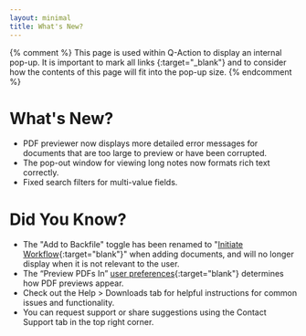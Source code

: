 ```yaml
---
layout: minimal
title: What's New?
---
```

{% comment %}
This page is used within Q-Action to display an internal pop-up. It is important to mark all links {:target="\_blank"} and to consider how the contents of this page will fit into the pop-up size.
{% endcomment %}
# What's New?
- PDF previewer now displays more detailed error messages for documents that are too large to preview or have been corrupted.
- The pop-out window for viewing long notes now formats rich text correctly.
- Fixed search filters for multi-value fields.
# Did You Know?
- The "Add to Backfile" toggle has been renamed to "[Initiate Workflow](/docs/working-with-documents/add-documents/upload-documents#Initiate_Workflow){:target="blank"}" when adding documents, and will no longer display when it is not relevant to the user.
- The “Preview PDFs In” [user preferences](/docs/user-preferences/){:target="blank"} determines how PDF previews appear.
- Check out the Help > Downloads tab for helpful instructions for common issues and functionality.
- You can request support or share suggestions using the Contact Support tab in the top right corner.